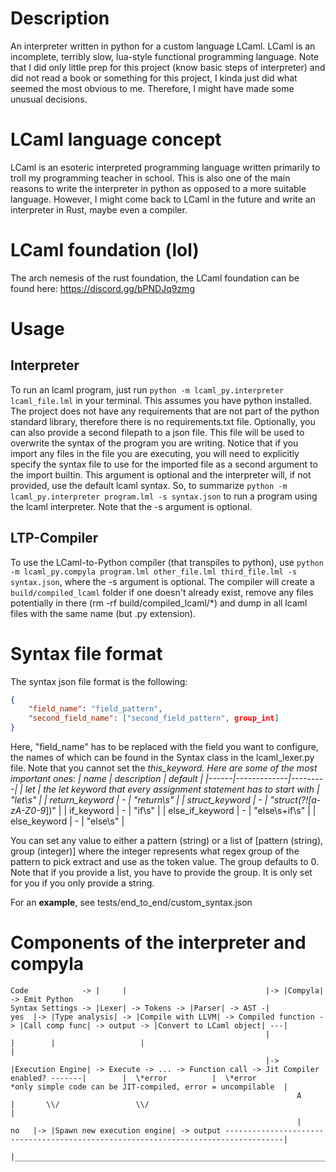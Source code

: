 # Description
An interpreter written in python for a custom language LCaml.
LCaml is an incomplete, terribly slow, lua-style functional programming language.
Note that I did only little prep for this project (know basic steps of interpreter) and did not read a book or something for this project, I kinda just did what seemed the most obvious to me. Therefore, I might have made some unusual decisions.

# LCaml language concept
LCaml is an esoteric interpreted programming language written primarily to troll my programming teacher in school.
This is also one of the main reasons to write the interpreter in python as opposed to a more suitable language.
However, I might come back to LCaml in the future and write an interpreter in Rust, maybe even a compiler.

# LCaml foundation (lol)
The arch nemesis of the rust foundation, the LCaml foundation can be found here: https://discord.gg/bPNDJq9zmg

# Usage
## Interpreter
To run an lcaml program, just run `python -m lcaml_py.interpreter lcaml_file.lml` in your terminal. This assumes you have python installed. The project does not have any requirements that are not part of the python standard library, therefore there is no requirements.txt file.
Optionally, you can also provide a second filepath to a json file. This file will be used to overwrite the syntax of the program you are writing. Notice that if you import any files in the file you are executing, you will need to explicitly specify the syntax file to use for the imported file as a second argument to the import builtin. This argument is optional and the interpreter will, if not provided, use the default lcaml syntax.
So, to summarize
`python -m lcaml_py.interpreter program.lml -s syntax.json` to run a program using the lcaml interpreter. Note that the -s argument is optional.

## LTP-Compiler
To use the LCaml-to-Python compiler (that transpiles to python), use `python -m lcaml_py.compyla program.lml other_file.lml third_file.lml -s syntax.json`, where the -s argument is optional.
The compiler will create a `build/compiled_lcaml` folder if one doesn't already exist, remove any files potentially in there (rm -rf build/compiled_lcaml/*) and dump in all lcaml files with the same name (but .py extension).

# Syntax file format
The syntax json file format is the following:
```json
{
    "field_name": "field_pattern",
    "second_field_name": ["second_field_pattern", group_int]
}
```

Here, "field_name" has to be replaced with the field you want to configure, the names of which can be found in the Syntax class in the lcaml_lexer.py file.
Note that you cannot set the _this_keyword.
Here are some of the most important ones:
| name | description | default |
|------|-------------|---------|
| let | the let keyword that every assignment statement has to start with | "let\s" |
| return_keyword | - | "return\s" |
| struct_keyword | - | "struct(?![a-zA-Z0-9_])" |
| if_keyword | - | "if\s" |
| else_if_keyword | - | "else\s+if\s" |
| else_keyword | - | "else\s" |

You can set any value to either a pattern (string) or a list of [pattern (string), group (integer)] where the integer represents what regex group of the pattern to pick extract and use as the token value. The group defaults to 0.
Note that if you provide a list, you have to provide the group. It is only set for you if you only provide a string.

For an **example**, see tests/end_to_end/custom_syntax.json

# Components of the interpreter and compyla
```
Code            -> |     |                               |-> |Compyla| -> Emit Python
Syntax Settings -> |Lexer| -> Tokens -> |Parser| -> AST -|                                                                                    yes  |-> |Type analysis| -> |Compile with LLVM| -> Compiled function -> |Call comp func| -> output -> |Convert to LCaml object| ---|
                                                         |                                                                                         |        |                   |                                                                                                |
                                                         |-> |Execution Engine| -> Execute -> ... -> Function call -> Jit Compiler enabled? -------|        |  \*error          |  \*error                          *only simple code can be JIT-compiled, error = uncompilable  |
                                                                A                                                                                  |       \\/                 \\/                                                                                               |
                                                                |                                                                             no   |-> |Spawn new execution engine| -> output -----------------------------------------------------------------------------------|
                                                                |________________________________________________________________________________________________________________________________________________________________________________________________________________|
```
